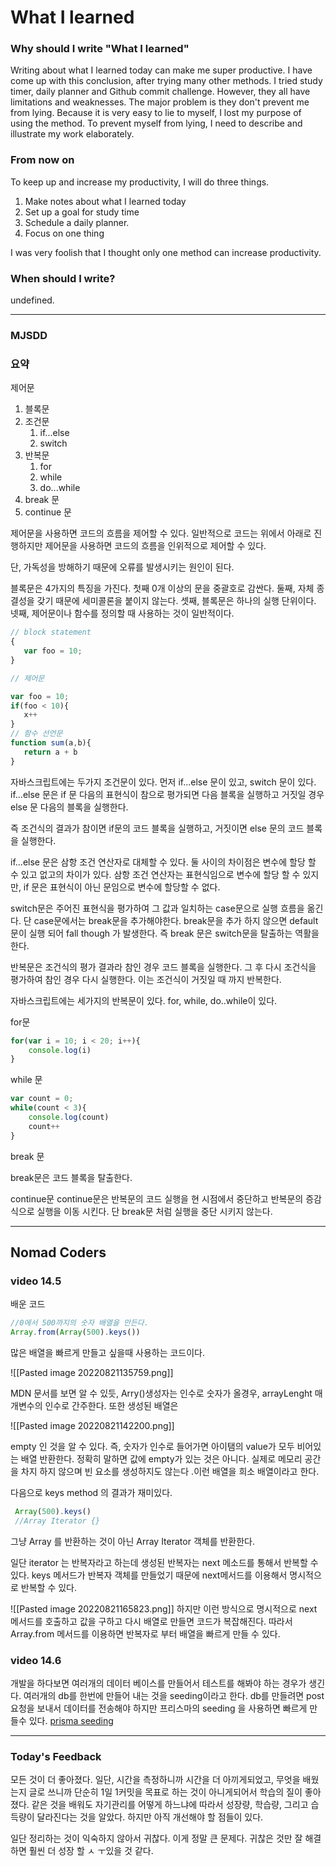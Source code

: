 # What I learned

### Why should I write "What I learned"

Writing about what I learned today can make me super productive. I have come up with this conclusion, after trying many other methods. I tried study timer, daily planner and Github commit challenge. However, they all have limitations and weaknesses. The major problem is they don't prevent me from lying.  Because it is very easy to lie to myself, I lost my purpose of using the method.  To prevent myself from lying, I need to describe and illustrate my work elaborately. 

###  From now on
To keep up and increase my productivity, I will do three things. 

1. Make notes about what I learned today
2. Set up a goal for study time
3. Schedule a daily planner.
4. Focus on one thing

I was very foolish that I thought only one method can increase productivity.

### When should I write? 
undefined.

----

### MJSDD
### 요약
제어문 
1. 블록문
2. 조건문
	1. if...else
	2. switch
3. 반복문
	1. for
	2. while
	3. do...while
4. break 문
5. continue 문

제어문을 사용하면 코드의 흐름을 제어할 수 있다.  일반적으로 코드는 위에서 아래로 진행하지만 제어문을 사용하면 코드의 흐름을 인위적으로 제어할 수 있다. 

단, 가독성을 방해하기 때문에 오류를 발생시키는 원인이 된다.

블록문은 4가지의 특징을 가진다. 첫째 0개 이상의 문을 중괄호로 감싼다. 둘째, 자체 종결성을 갖기 때문에 세미콜론을 붙이지 않는다. 셋째, 블록문은 하나의 실행 단위이다. 넷째, 제어문이나 함수를 정의할 때 사용하는 것이 일반적이다. 

 ```javascript
// block statement
{ 
	var foo = 10;
 }

// 제어문 

var foo = 10;
if(foo < 10){
	x++
}
// 함수 선언문
function sum(a,b){
	return a + b
}
 
```

자바스크립트에는 두가지 조건문이 있다. 먼저 if...else 문이 있고, switch 문이 있다. 
if...else 문은  if 문 다음의 표현식이 참으로 평가되면 다음 블록을 실행하고 거짓일 경우 else 문 다음의 블록을 실행한다. 

즉 조건식의 결과가 참이면 if문의 코드 블록을 실행하고, 거짓이면 else 문의 코드 블록을 실행한다. 

 if...else 문은 삼항 조건 연산자로 대체할 수 있다. 둘 사이의 차이점은 변수에 할당 할 수 있고 없고의 차이가 있다.  삼항 조건 연산자는 표현식임으로 변수에 할당 할 수 있지만, if 문은 표현식이 아닌 문임으로 변수에 할당할 수 없다.

switch문은 주어진 표현식을 평가하여 그 값과 일치하는 case문으로 실행 흐름을 옮긴다.
단 case문에서는 break문을 추가해야한다.  break문을 추가 하지 않으면 default 문이 실행 되어 fall though 가 발생한다. 즉 break 문은 switch문을 탈출하는 역활을 한다. 

반복문은 조건식의 평가 결과라 참인 경우 코드 블록을 실행한다. 그 후 다시 조건식을 평가하여 참인 경우 다시 실행한다. 이는 조건식이 거짓일 때 까지 반복한다. 

자바스크립트에는 세가지의 반복문이 있다.  for, while, do..while이 있다. 

for문 
```javascript
for(var i = 10; i < 20; i++){
	console.log(i)
}
```

while 문 
```javascript
var count = 0;
while(count < 3){
	console.log(count)
	count++
}
```

break 문 

break문은 코드 블록을 탈출한다. 

continue문
continue문은 반복문의 코드 실행을 현 시점에서 중단하고 반복문의 증감식으로 실행을 이동 시킨다. 단 break문 처럼 실행을 중단 시키지 않는다.

----

## Nomad Coders 

### video 14.5

배운 코드
 ```javascript
 //0에서 500까지의 숫자 배열을 만든다.
Array.from(Array(500).keys())

```

많은 배열을 빠르게 만들고 싶을때 사용하는 코드이다. 

![[Pasted image 20220821135759.png]]

MDN 문서를 보면 알 수 있듯,  Arry()생성자는 인수로 숫자가 올경우, arrayLenght 매개변수의 인수로 간주한다. 또한 생성된 배열은 

![[Pasted image 20220821142200.png]]

empty 인 것을 알 수 있다. 즉, 숫자가 인수로 들어가면 아이탬의 value가 모두 비어있는 배열 반환한다. 
정확히 말하면 값에 empty가 있는 것은 아니다.  실제로 메모리 공간을 차지 하지 않으며 빈 요소를 생성하지도 않는다 .이런 배열을 희소 배열이라고 한다.


다음으로  keys method 의 결과가 재미있다. 
```js
 Array(500).keys()
 //Array Iterator {}
```

그냥 Array 를 반환하는 것이 아닌 Array Iterator 객체를 반환한다.

일단 iterator 는 반복자라고 하는데  생성된 반복자는 next 메소드를 통해서 반복할 수 있다.
keys 메서드가 반복자 객체를 만들었기 때문에  next메서드를 이용해서 명시적으로 반복할 수 있다. 

![[Pasted image 20220821165823.png]]
하지만 이런 방식으로 명시적으로 next 메서드를 호출하고 값을 구하고 다시 배열로 만들면 코드가 복잡해진다. 따라서  Array.from 메서드를 이용하면 반복자로 부터 배열을 빠르게 만들 수 있다. 


### video 14.6

개발을 하다보면  여러개의 데이터 베이스를 만들어서 테스트를 해봐야 하는 경우가 생긴다. 여러개의 db를 한번에 만들어 내는 것을 seeding이라고 한다. db를 만들려면 post 요청을 보내서 데이터를 전송해야 하지만 프리스마의 seeding 을 사용하면 
빠르게 만들수 있다.
[prisma seeding](https://www.prisma.io/docs/guides/database/seed-database)




---

### Today's Feedback
모든 것이 더 좋아졌다. 일단,  시간을 측정하니까 시간을 더 아끼게되었고, 무엇을 배웠는지 글로 쓰니까 단순히 1일 1커밋을 목표로 하는 것이 아니게되어서 학습의 질이 좋아졌다. 같은 것을 배워도 자기관리를 어떻게 하느냐에 따라서 성장량, 학습량, 그리고 습득량이 달라진다는 것을 알았다. 하지만 아직 개선해야 할 점들이 있다. 

일단 정리하는 것이 익숙하지 않아서 귀찮다.  이게 정말 큰 문제다. 귀찮은 것만 잘 해결하면 훨씬 더 성장 할 ㅅ ㅜ있을 것 같다.
